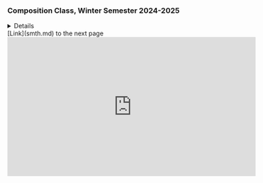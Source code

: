 ### Composition Class, Winter Semester 2024-2025
<details>
  <summary>Details</summary>
  Little spoiler to put information
</details>
[Link](smth.md) to the next page
<iframe width="560" height="315" src="https://www.youtube.com/watch?v=uJ_yVK4I8xI"  frameborder="0"  allow="accelerometer; autoplay; encrypted-media; gyroscope; picture-in-picture" allowfullscreen></iframe>

